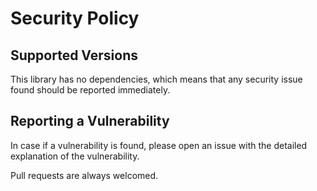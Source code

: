 # Security Policy

## Supported Versions

This library has no dependencies, which means that any security issue found should be reported immediately.

## Reporting a Vulnerability

In case if a vulnerability is found, please open an issue with the detailed explanation of the vulnerability.

Pull requests are always welcomed.
